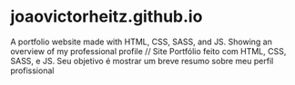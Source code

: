 # joaovictorheitz.github.io

A portfolio website made with HTML, CSS, SASS, and JS. Showing an overview of my professional profile // Site Portfólio feito com HTML, CSS, SASS, e JS. Seu objetivo é mostrar um breve resumo sobre meu perfil profissional
